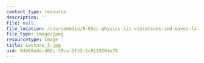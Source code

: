 ```yaml
---
content_type: resource
description: ''
file: null
file_location: /coursemedia/8-03sc-physics-iii-vibrations-and-waves-fall-2016/84b69addd02c19ca5f325c0119204e78_Lecture_3.jpg
file_type: image/jpeg
resourcetype: Image
title: Lecture_3.jpg
uid: 84b69add-d02c-19ca-5f32-5c0119204e78
---
```

